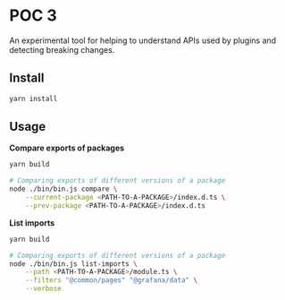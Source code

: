 # POC 3

An experimental tool for helping to understand APIs used by plugins and detecting breaking changes.

## Install

```bash
yarn install
```

## Usage

**Compare exports of packages**

```bash
yarn build

# Comparing exports of different versions of a package
node ./bin/bin.js compare \
    --current-package <PATH-TO-A-PACKAGE>/index.d.ts \
    --prev-package <PATH-TO-A-PACKAGE>/index.d.ts
```

**List imports**

```bash
yarn build

# Comparing exports of different versions of a package
node ./bin/bin.js list-imports \
    --path <PATH-TO-A-PACKAGE>/module.ts \
    --filters "@common/pages" "@grafana/data" \
    --verbose
```
